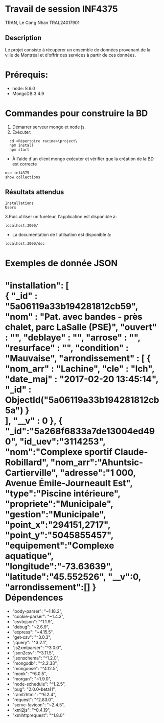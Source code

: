 # Travail de session INF4375

TRAN, Le Cong Nhan
TRAL24017901

## Description

Le projet consiste à récupérer un ensemble de données provenant de la ville de Montréal et d'offrir des
services à partir de ces données.

Prérequis:
==========
* node: 8.6.0 
* MongoDB:3.4.9


Commandes pour construire la BD
===================================
1. Démarrer serveur mongo et node js.
2. Exécuter:
```Shell
  cd <Répertoire racine>\project\
  npm install
  npm start
```
* À l'aide d'un client mongo exécuter et 
  vérifier que la création de la BD est correcte
```Shell
use inf4375
show collections
```
Résultats attendus
--------------------------------
```Shell
Installations
Users
```
3.Puis utiliser un fureteur, l'application est disponible à:
```
localhost:3000/
```

* La documentation de l'utilsation est disponible à:
```
localhost:3000/doc
```

Exemples de donnée JSON
=======================
"installation": [    
            {
                "_id" : "5a06119a33b194281812cb59",
                "nom" : "Pat. avec bandes - près chalet, parc LaSalle (PSE)",
                "ouvert" : "",
                "deblaye" : "",
                "arrose" : "",
                "resurface" : "",
                "condition" : "Mauvaise",
                "arrondissement" : [
                                {
                                    "nom_arr" : "Lachine",
                                    "cle" : "lch",
                                    "date_maj" : "2017-02-20 13:45:14",
                                    "_id" : ObjectId("5a06119a33b194281812cb5a")
                                }	
                ],
                "__v" : 0
            },
            {
                "_id":"5a268f6833a7de13004ed490",
                "id_uev":"3114253",
                "nom":"Complexe sportif Claude-Robillard",
                "nom_arr":"Ahuntsic-Cartierville",
                "adresse":"1 000, Avenue Émile-Journeault Est",
                "type":"Piscine intérieure",
                "propriete":"Municipale",
                "gestion":"Municipale",
                "point_x":"294151,2717",
                "point_y":"5045855457",
                "equipement":"Complexe aquatique",
                "longitude":"-73.63639",
                "latitude":"45.552526",
                "__v":0,
                "arrondissement":[]
            }				
Dépendences
============
*    "body-parser": "~1.18.2",
*    "cookie-parser": "~1.4.3",
*    "csvtojson": "^1.1.9",
*    "debug": "~2.6.9",
*    "express": "~4.15.5",
*    "get-csv": "^3.0.3",
*    "jquery": "^3.2.1",
*    "js2xmlparser": "^3.0.0",
*    "json2csv": "^3.11.5",
*    "jsonschema": "^1.2.0",
*    "mongodb": "^2.2.33",
*    "mongoose": "^4.12.5",
*    "monk": "^6.0.5",
*    "morgan": "~1.9.0",
*    "node-schedule": "^1.2.5",
*    "pug": "2.0.0-beta11",
*    "raml2html": "^6.2.4",
*    "request": "^2.83.0",
*    "serve-favicon": "~2.4.5",
*    "xml2js": "^0.4.19",
*    "xmlhttprequest": "^1.8.0"
